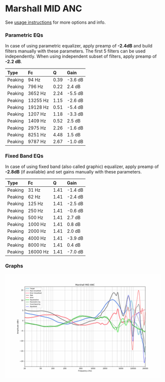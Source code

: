 # Marshall MID ANC
See [usage instructions](https://github.com/jaakkopasanen/AutoEq#usage) for more options and info.

### Parametric EQs
In case of using parametric equalizer, apply preamp of **-2.4dB** and build filters manually
with these parameters. The first 5 filters can be used independently.
When using independent subset of filters, apply preamp of **-2.2 dB**.

| Type    | Fc       |    Q | Gain    |
|:--------|:---------|:-----|:--------|
| Peaking | 94 Hz    | 0.39 | -3.6 dB |
| Peaking | 796 Hz   | 0.22 | 2.4 dB  |
| Peaking | 3652 Hz  | 2.24 | -5.5 dB |
| Peaking | 13255 Hz | 1.15 | -2.6 dB |
| Peaking | 19128 Hz | 0.51 | -5.4 dB |
| Peaking | 1207 Hz  | 1.18 | -3.3 dB |
| Peaking | 1409 Hz  | 0.52 | 2.5 dB  |
| Peaking | 2975 Hz  | 2.26 | -1.6 dB |
| Peaking | 8251 Hz  | 4.48 | 1.5 dB  |
| Peaking | 9787 Hz  | 2.67 | -1.0 dB |

### Fixed Band EQs
In case of using fixed band (also called graphic) equalizer, apply preamp of **-2.8dB**
(if available) and set gains manually with these parameters.

| Type    | Fc       |    Q | Gain    |
|:--------|:---------|:-----|:--------|
| Peaking | 31 Hz    | 1.41 | -1.4 dB |
| Peaking | 62 Hz    | 1.41 | -2.4 dB |
| Peaking | 125 Hz   | 1.41 | -2.5 dB |
| Peaking | 250 Hz   | 1.41 | -0.6 dB |
| Peaking | 500 Hz   | 1.41 | 2.7 dB  |
| Peaking | 1000 Hz  | 1.41 | 0.8 dB  |
| Peaking | 2000 Hz  | 1.41 | 2.0 dB  |
| Peaking | 4000 Hz  | 1.41 | -3.9 dB |
| Peaking | 8000 Hz  | 1.41 | 0.4 dB  |
| Peaking | 16000 Hz | 1.41 | -7.0 dB |

### Graphs
![](./Marshall%20MID%20ANC.png)